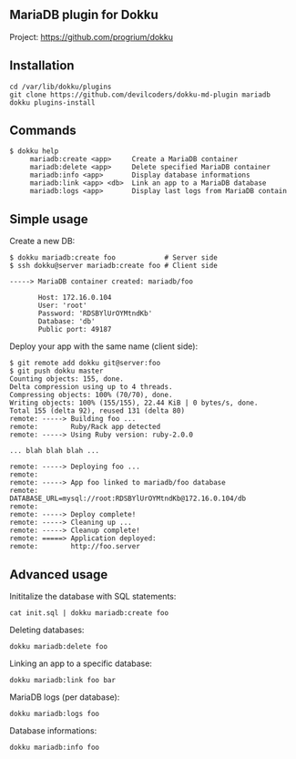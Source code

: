 MariaDB plugin for Dokku
------------------------

Project: https://github.com/progrium/dokku


Installation
------------
```
cd /var/lib/dokku/plugins
git clone https://github.com/devilcoders/dokku-md-plugin mariadb
dokku plugins-install
```


Commands
--------
```
$ dokku help
     mariadb:create <app>     Create a MariaDB container
     mariadb:delete <app>     Delete specified MariaDB container
     mariadb:info <app>       Display database informations
     mariadb:link <app> <db>  Link an app to a MariaDB database
     mariadb:logs <app>       Display last logs from MariaDB contain
```

Simple usage
------------

Create a new DB:
```
$ dokku mariadb:create foo            # Server side
$ ssh dokku@server mariadb:create foo # Client side

-----> MariaDB container created: mariadb/foo

       Host: 172.16.0.104
       User: 'root'
       Password: 'RDSBYlUrOYMtndKb'
       Database: 'db'
       Public port: 49187
```

Deploy your app with the same name (client side):
```
$ git remote add dokku git@server:foo
$ git push dokku master
Counting objects: 155, done.
Delta compression using up to 4 threads.
Compressing objects: 100% (70/70), done.
Writing objects: 100% (155/155), 22.44 KiB | 0 bytes/s, done.
Total 155 (delta 92), reused 131 (delta 80)
remote: -----> Building foo ...
remote:        Ruby/Rack app detected
remote: -----> Using Ruby version: ruby-2.0.0

... blah blah blah ...

remote: -----> Deploying foo ...
remote: 
remote: -----> App foo linked to mariadb/foo database
remote:        DATABASE_URL=mysql://root:RDSBYlUrOYMtndKb@172.16.0.104/db
remote: 
remote: -----> Deploy complete!
remote: -----> Cleaning up ...
remote: -----> Cleanup complete!
remote: =====> Application deployed:
remote:        http://foo.server
```


Advanced usage
--------------

Inititalize the database with SQL statements:
```
cat init.sql | dokku mariadb:create foo
```

Deleting databases:
```
dokku mariadb:delete foo
```

Linking an app to a specific database:
```
dokku mariadb:link foo bar
```

MariaDB logs (per database):
```
dokku mariadb:logs foo
```

Database informations:
```
dokku mariadb:info foo
```
